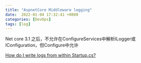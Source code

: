 ```yaml
---
title: "AspnetCore Middleware logging"
date:  2022-01-04 17:32:41 +0800
categories: [DevOps]
tags: [log]
---
```



Net core 3.1 之后，不允许在ConfigureServices中解析ILogger或IConfiguration，但Configure中允许

[How do I write logs from within Startup.cs?](https://stackoverflow.com/questions/41287648/how-do-i-write-logs-from-within-startup-cs)
